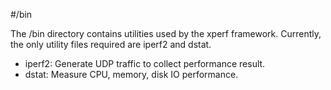 #/bin

The /bin directory contains utilities used by the xperf framework. Currently, the only utility files required are iperf2 and dstat.

* iperf2: Generate UDP traffic to collect performance result.
* dstat: Measure CPU, memory, disk IO performance.